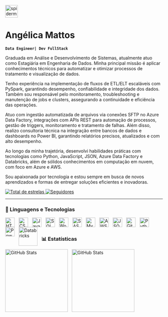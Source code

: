 <img width="40" height="40" src="https://img.icons8.com/office/40/spiderman-head--v1.png" alt="spiderman-head--v1"/> <h1>Angélica Mattos</h1> **`Data Engineer| Dev FullStack`**

Graduada em Análise e Desenvolvimento de Sistemas, atualmente atuo como Estagiária em Engenharia de Dados. Minha principal missão é aplicar conhecimentos técnicos para automatizar e otimizar processos de tratamento e visualização de dados.

Tenho experiência na implementação de fluxos de ETL/ELT escaláveis com PySpark, garantindo desempenho, confiabilidade e integridade dos dados. Também sou responsável pelo monitoramento, troubleshooting e manutenção de jobs e clusters, assegurando a continuidade e eficiência das operações.

Atuo com ingestão automatizada de arquivos via conexões SFTP no Azure Data Factory, integrações com APIs REST para automação de processos, gestão de triggers, monitoramento e tratamento de falhas. Além disso, realizo consultoria técnica na integração entre bancos de dados e dashboards no Power BI, garantindo relatórios precisos, atualizados e com alto desempenho.

Ao longo da minha trajetória, desenvolvi habilidades práticas com tecnologias como Python, JavaScript, JSON, Azure Data Factory e Databricks, além de sólidos conhecimentos em computação em nuvem, com foco em Azure e AWS.

Sou apaixonada por tecnologia e estou sempre em busca de novos aprendizados e formas de entregar soluções eficientes e inovadoras.


<p>
    <a href="https://github.com/AngelMtts?tab=repositories&sort=stargazers">
        <img 
            alt="Total de estrelas" 
            title="Total de estrelas GitHub" 
            src="https://custom-icon-badges.demolab.com/github/stars/AngelMtts?color=55960c&style=for-the-badge&labelColor=488207&logo=star&label=estrelas"
        />
    </a>
    <a href="https://github.com/AngelMtts?tab=followers">
        <img 
            alt="Seguidores" 
            title="Me siga no GitHub" 
            src="https://custom-icon-badges.demolab.com/github/followers/AngelMtts?color=236ad3&labelColor=1155ba&style=for-the-badge&logo=github&label=Seguidores&logoColor=white"
        />
    </a>
</p>

---

### 🤖 Linguagens e Tecnologias

<img 
    align="left" 
    alt="HTML"
    title="HTML" 
    width="30px" 
    style="padding-right: 10px;" 
    src="https://cdn.jsdelivr.net/gh/devicons/devicon@latest/icons/html5/html5-original.svg" 
/>
<img 
    align="left" 
    alt="CSS" 
    title="CSS"
    width="30px" 
    style="padding-right: 10px;" 
    src="https://cdn.jsdelivr.net/gh/devicons/devicon@latest/icons/css3/css3-original.svg" 
/>
<img 
    align="left" 
    alt="JavaScript" 
    title="JavaScript"
    width="30px" 
    style="padding-right: 10px;" 
    src="https://cdn.jsdelivr.net/gh/devicons/devicon@latest/icons/javascript/javascript-original.svg" 
/>
<img 
    align="left" 
    alt="SQL"
    title="SQL" 
    width="30px" 
    style="padding-right: 10px;" 
    src="https://cdn.jsdelivr.net/gh/devicons/devicon@latest/icons/azuresqldatabase/azuresqldatabase-original.svg" 
/>

<img 
    align="left" 
    alt="WordPress" 
    title="WordPress"
    width="30px" 
    style="padding-right: 10px;" 
    src="https://cdn.jsdelivr.net/gh/devicons/devicon@latest/icons/wordpress/wordpress-original.svg" 
  />
          
<img 
    align="left" 
    alt="SASS" 
    title="SASS"
    width="30px" 
    style="padding-right: 10px;" 
    src="https://cdn.jsdelivr.net/gh/devicons/devicon@latest/icons/sass/sass-original.svg" 
/>
<img 
    align="left" 
    alt="MySQL" 
    title="MySQL"
    width="30px" 
    style="padding-right: 10px;" 
    src="https://cdn.jsdelivr.net/gh/devicons/devicon@latest/icons/mysql/mysql-original-wordmark.svg"
  />
          
<img 
    align="left" 
    alt="AWS" 
    title="AWS"
    width="30px" 
    style="padding-right: 10px;" 
    src="https://cdn.jsdelivr.net/gh/devicons/devicon@latest/icons/amazonwebservices/amazonwebservices-original-wordmark.svg" 
  />
          
<img 
    align="left" 
    alt="JSON" 
    title="JSON"
    width="30px" 
    style="padding-right: 10px;" 
    src="https://cdn.jsdelivr.net/gh/devicons/devicon@latest/icons/json/json-original.svg" 
  />
<img 
    align="left" 
    alt="Git" 
    title="Git"
    width="30px" 
    style="padding-right: 10px;" 
    src="https://cdn.jsdelivr.net/gh/devicons/devicon@latest/icons/git/git-original.svg" 
/>
<img 
    align="left" 
    alt="Python" 
    title="Python"
    width="30px" 
    style="padding-right: 10px;" 
    src="https://cdn.jsdelivr.net/gh/devicons/devicon@latest/icons/python/python-original.svg" 
/>

<img
    align = "left"
    alt = "PowerBI"
    title = "PowerBI"
    width = "30px"
    style = "padding-right: 10px;"
    src = "https://img.icons8.com/?size=100&id=3sGOUDo9nJ4k&format=png&color=000000"
/>
<img
    align = "left"
    alt = "Databricks"
    title = "Databricks"
    width = "60px"
    style = "padding-right: 10px;"
    src = "https://companieslogo.com/img/orig/databricks_BIG-3be0f84a.png?t=1720244494"
/>
<br/>
<br/>

### 📊 Estatísticas

<p>
  <img 
    align="left" 
    alt="GitHub Stats" 
    height="200" 
    style="padding-right: 10px;" 
    src="https://github-readme-stats.vercel.app/api?username=AngelMtts&show_icons=true&theme=tokyonight&include_all_commits=true&locale=pt-br" 
  />

<img 
      align="left" 
      alt="GitHub Stats" 
      height="200" 
      src="https://github-readme-stats.vercel.app/api/top-langs/?username=AngelMtts&theme=tokyonight&layout=compact&custom_title=Tecnologias&langs_count=9" 
  />

</p>
